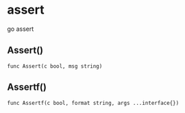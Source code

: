 # assert
go assert

## Assert()
    func Assert(c bool, msg string)

## Assertf()
    func Assertf(c bool, format string, args ...interface{})
	